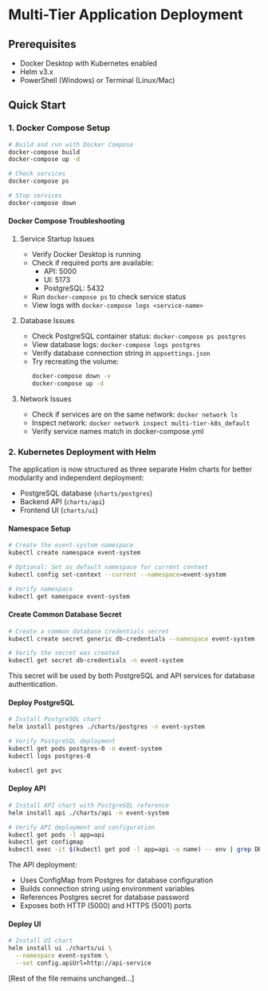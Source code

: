 # Multi-Tier Application Deployment

## Prerequisites

- Docker Desktop with Kubernetes enabled
- Helm v3.x
- PowerShell (Windows) or Terminal (Linux/Mac)

## Quick Start

### 1. Docker Compose Setup

```bash
# Build and run with Docker Compose
docker-compose build
docker-compose up -d

# Check services
docker-compose ps

# Stop services
docker-compose down
```

#### Docker Compose Troubleshooting

1. Service Startup Issues
   - Verify Docker Desktop is running
   - Check if required ports are available:
     * API: 5000
     * UI: 5173
     * PostgreSQL: 5432
   - Run `docker-compose ps` to check service status
   - View logs with `docker-compose logs <service-name>`

2. Database Issues
   - Check PostgreSQL container status: `docker-compose ps postgres`
   - View database logs: `docker-compose logs postgres`
   - Verify database connection string in `appsettings.json`
   - Try recreating the volume: 
     ```bash
     docker-compose down -v
     docker-compose up -d
     ```

3. Network Issues
   - Check if services are on the same network: `docker network ls`
   - Inspect network: `docker network inspect multi-tier-k8s_default`
   - Verify service names match in docker-compose.yml

### 2. Kubernetes Deployment with Helm

The application is now structured as three separate Helm charts for better modularity and independent deployment:
- PostgreSQL database (`charts/postgres`)
- Backend API (`charts/api`)
- Frontend UI (`charts/ui`)

#### Namespace Setup
```bash
# Create the event-system namespace
kubectl create namespace event-system

# Optional: Set as default namespace for current context
kubectl config set-context --current --namespace=event-system

# Verify namespace
kubectl get namespace event-system
```

#### Create Common Database Secret
```bash
# Create a common database credentials secret
kubectl create secret generic db-credentials --namespace event-system  --from-literal=password=local

# Verify the secret was created
kubectl get secret db-credentials -n event-system
```

This secret will be used by both PostgreSQL and API services for database authentication.

#### Deploy PostgreSQL
```bash
# Install PostgreSQL chart
helm install postgres ./charts/postgres -n event-system

# Verify PostgreSQL deployment
kubectl get pods postgres-0 -n event-system
kubectl logs postgres-0

kubectl get pvc
```

#### Deploy API
```bash
# Install API chart with PostgreSQL reference
helm install api ./charts/api -n event-system 

# Verify API deployment and configuration
kubectl get pods -l app=api
kubectl get configmap
kubectl exec -it $(kubectl get pod -l app=api -o name) -- env | grep DB_
```

The API deployment:
- Uses ConfigMap from Postgres for database configuration
- Builds connection string using environment variables
- References Postgres secret for database password
- Exposes both HTTP (5000) and HTTPS (5001) ports

#### Deploy UI
```bash
# Install UI chart
helm install ui ./charts/ui \
  --namespace event-system \
  --set config.apiUrl=http://api-service
```

[Rest of the file remains unchanged...]